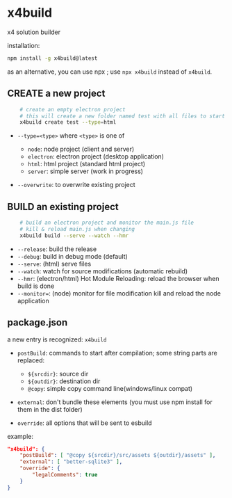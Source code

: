 # x4build
x4 solution builder

installation:

```bash
npm install -g x4build@latest
```

as an alternative, you can use npx ; use `npx x4build` instead of `x4build`.


## CREATE a new project

```bash
	# create an empty electron project
	# this will create a new folder named test with all files to start a new electron project
	x4build create test --type=html
```

- `--type=<type>` where `<type>` is one of
  - `node`:		node project (client and server)
  - `electron`:	electron project (desktop application)
  - `html`:		html project (standard html project)
  - `server`:   simple server (work in progress)

- `--overwrite`: to overwrite existing project


## BUILD an existing project

```bash
	# build an electron project and monitor the main.js file
	# kill & reload main.js when changing
	x4build build --serve --watch --hmr
```

- `--release`: 	build the release 
- `--debug`:	build in debug mode (default)
- `--serve`: 	(html) serve files
- `--watch`: 	watch for source modifications (automatic rebuild)
- `--hmr`: 		(electron/html) Hot Module Reloading: reload the browser when build is done 
- `--monitor=`<file>: (node) monitor for file modification kill and reload the node application

	
## package.json

a new entry is recognized: `x4build`

- `postBuild`: commands to start after compilation; some string parts are replaced:
	- `${srcdir}`: source dir
	- `${outdir}`: destination dir
	- `@copy`: simple copy command line(windows/linux compat)

- `external`:  don't bundle these elements (you must use npm install for them in the dist folder)
- `override`: all options that will be sent to esbuild 

example:

```json
"x4build": {
	"postBuild": [ "@copy ${srcdir}/src/assets ${outdir}/assets" ],
	"external": [ "better-sqlite3" ],					
	"override": {
		"legalComments": true
	}
}
```
